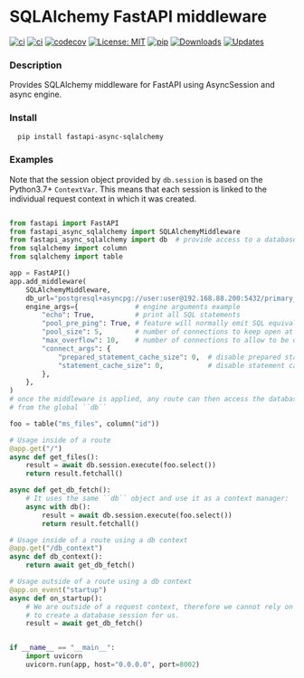 # SQLAlchemy FastAPI middleware

[![ci](https://img.shields.io/badge/Support-Ukraine-FFD500?style=flat&labelColor=005BBB)](https://img.shields.io/badge/Support-Ukraine-FFD500?style=flat&labelColor=005BBB)
[![ci](https://github.com/h0rn3t/fastapi-async-sqlalchemy/workflows/ci/badge.svg)](https://github.com/h0rn3t/fastapi-async-sqlalchemy/workflows/ci/badge.svg)
[![codecov](https://codecov.io/gh/h0rn3t/fastapi-async-sqlalchemy/branch/main/graph/badge.svg?token=F4NJ34WKPY)](https://codecov.io/gh/h0rn3t/fastapi-async-sqlalchemy)
[![License: MIT](https://img.shields.io/badge/License-MIT-yellow.svg)](https://opensource.org/licenses/MIT)
[![pip](https://img.shields.io/pypi/v/fastapi_async_sqlalchemy?color=blue)](https://pypi.org/project/fastapi-async-sqlalchemy/)
[![Downloads](https://pepy.tech/badge/fastapi-async-sqlalchemy)](https://pepy.tech/project/fastapi-async-sqlalchemy)
[![Updates](https://pyup.io/repos/github/h0rn3t/fastapi-async-sqlalchemy/shield.svg)](https://pyup.io/repos/github/h0rn3t/fastapi-async-sqlalchemy/)

### Description

Provides SQLAlchemy middleware for FastAPI using AsyncSession and async engine.

### Install

```bash
  pip install fastapi-async-sqlalchemy
```


### Examples

Note that the session object provided by ``db.session`` is based on the Python3.7+ ``ContextVar``. This means that
each session is linked to the individual request context in which it was created.

```python

from fastapi import FastAPI
from fastapi_async_sqlalchemy import SQLAlchemyMiddleware
from fastapi_async_sqlalchemy import db  # provide access to a database session
from sqlalchemy import column
from sqlalchemy import table

app = FastAPI()
app.add_middleware(
    SQLAlchemyMiddleware,
    db_url="postgresql+asyncpg://user:user@192.168.88.200:5432/primary_db",
    engine_args={              # engine arguments example
        "echo": True,          # print all SQL statements
        "pool_pre_ping": True, # feature will normally emit SQL equivalent to “SELECT 1” each time a connection is checked out from the pool
        "pool_size": 5,        # number of connections to keep open at a time
        "max_overflow": 10,    # number of connections to allow to be opened above pool_size
        "connect_args": {
            "prepared_statement_cache_size": 0,  # disable prepared statement cache
            "statement_cache_size": 0,           # disable statement cache
        },
    },
)
# once the middleware is applied, any route can then access the database session
# from the global ``db``

foo = table("ms_files", column("id"))

# Usage inside of a route
@app.get("/")
async def get_files():
    result = await db.session.execute(foo.select())
    return result.fetchall()

async def get_db_fetch():
    # It uses the same ``db`` object and use it as a context manager:
    async with db():
        result = await db.session.execute(foo.select())
        return result.fetchall()

# Usage inside of a route using a db context
@app.get("/db_context")
async def db_context():
    return await get_db_fetch()

# Usage outside of a route using a db context
@app.on_event("startup")
async def on_startup():
    # We are outside of a request context, therefore we cannot rely on ``SQLAlchemyMiddleware``
    # to create a database session for us.
    result = await get_db_fetch()


if __name__ == "__main__":
    import uvicorn
    uvicorn.run(app, host="0.0.0.0", port=8002)

```
